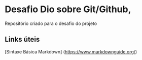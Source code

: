 # Desafio Dio sobre Git/Github,
Repositório criado para o desafio do projeto

## Links úteis

[Sintaxe Básica Markdown] (https://www.markdownguide.org/)
